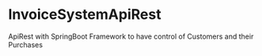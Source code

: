 # InvoiceSystemApiRest
ApiRest with SpringBoot Framework to have control of Customers and their Purchases
